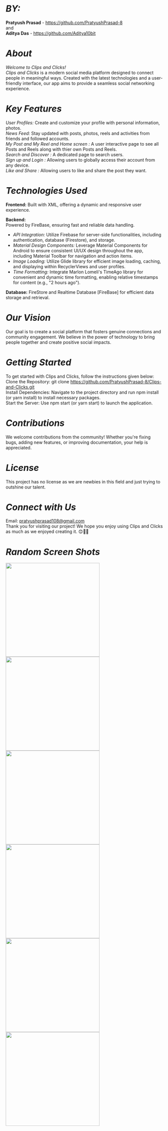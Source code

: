 # *BY:*  
**Pratyush Prasad** - https://github.com/PratyushPrasad-8  
and  
**Aditya Das** - https://github.com/Aditya10bit

# *About*  
_Welcome to Clips and Clicks!_  
_Clips and Clicks_ is a modern social media platform designed to connect people in meaningful ways. Created with the latest technologies and a user-friendly interface, our app aims to provide a seamless social networking experience.

# *Key Features*  
*User Profiles:* Create and customize your profile with personal information, photos.  
*News Feed:* Stay updated with posts, photos, reels and activities from friends and followed accounts.  
*My Post and My Reel and Home screen :* A user interactive page to see all Posts and Reels along with thier own Posts and Reels.  
*Search and Discover :* A dedicated page to search users.  
*Sign up and Login :* Allowing users to globally access their account from any device.  
*Like and Share :* Allowing users to like and share the post they want.

# *Technologies Used*  
**Frontend:** Built with XML, offering a dynamic and responsive user experience.


**Backend:**  
Powered by FireBase, ensuring fast and reliable data handling.  
- *API Integration:* Utilize Firebase for server-side functionalities, including authentication, database (Firestore), and storage.
- *Material Design Components:* Leverage Material Components for Android to ensure consistent UI/UX design throughout the app, including Material Toolbar for navigation and action items.
- *Image Loading:* Utilize Glide library for efficient image loading, caching, and displaying within RecyclerViews and user profiles.
- *Time Formatting:* Integrate Marlon Lomeli's TimeAgo library for convenient and dynamic time formatting, enabling relative timestamps for content (e.g., "2 hours ago").

  
**Database:** FireStore and Realtime Database [FireBase] for efficient data storage and retrieval.

# *Our Vision* 
Our goal is to create a social platform that fosters genuine connections and community engagement. We believe in the power of technology to bring people together and create positive social impacts.

# *Getting Started*  
To get started with Clips and Clicks, follow the instructions given below:  
Clone the Repository: git clone https://github.com/PratyushPrasad-8/Clips-and-Clicks.git  
Install Dependencies: Navigate to the project directory and run npm install (or yarn install) to install necessary packages.  
Start the Server: Use npm start (or yarn start) to launch the application.


# *Contributions*  
We welcome contributions from the community! Whether you're fixing bugs, adding new features, or improving documentation, your help is appreciated.

# *License*  
This project has no license as we are newbies in this field and just trying to outshine our talent.

# *Connect with Us*  
Email: pratyushprasad108@gmail.com  
Thank you for visiting our project! We hope you enjoy using Clips and Clicks as much as we enjoyed creating it.
😊🫰🔆

# *Random Screen Shots*
<img src="https://github.com/PratyushPrasad-8/Clips-and-Clicks/assets/154315809/db55d384-d5a9-448a-83b1-7e209f8c9ab1" height=300>
<img src="https://github.com/PratyushPrasad-8/Clips-and-Clicks/assets/154315809/13b45769-d6dd-4f0a-89f4-1708d7ab2982" height=300>
<img src="https://github.com/PratyushPrasad-8/Clips-and-Clicks/assets/154315809/c366486d-ba86-4847-a07d-a520956dcc82" height=300>
<img src="https://github.com/PratyushPrasad-8/Clips-and-Clicks/assets/154315809/f7872212-e77a-45af-b79c-04e96d508198" height=300>
<img src="https://github.com/PratyushPrasad-8/Clips-and-Clicks/assets/154315809/74790a67-7352-4b82-aed2-33f155ec6bc8" height=300>
<img src="https://github.com/PratyushPrasad-8/Clips-and-Clicks/assets/154315809/b3a94376-4c4c-4fd5-9263-f8751d676bd2" height=300>
<br>
<br>
<br>






